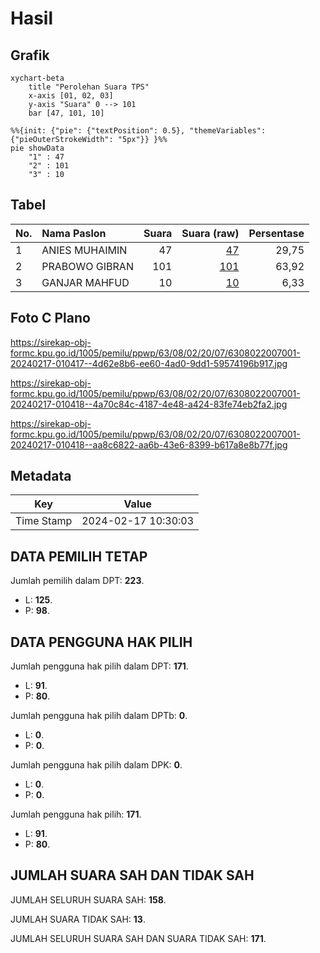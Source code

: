 # Hasil

## Grafik

```mermaid
xychart-beta
    title "Perolehan Suara TPS"
    x-axis [01, 02, 03]
    y-axis "Suara" 0 --> 101
    bar [47, 101, 10]
```

```mermaid
%%{init: {"pie": {"textPosition": 0.5}, "themeVariables": {"pieOuterStrokeWidth": "5px"}} }%%
pie showData
    "1" : 47
    "2" : 101
    "3" : 10
```

## Tabel

| No. | Nama Paslon    | Suara | Suara (raw) | Persentase |
|:--- |:-------------- | -----:| -----------:| ----------:|
| 1   | ANIES MUHAIMIN | 47    | [47][p-1]   | 29,75      |
| 2   | PRABOWO GIBRAN | 101   | [101][p-2]  | 63,92      |
| 3   | GANJAR MAHFUD  | 10    | [10][p-3]   | 6,33       |


[p-1]: https://github.com/gigit-pemilu/pemilu-2024-63-kalimantan-selatan/blob/main/pilpres/hitung-suara/sub/63-kalimantan-selatan/sub/08-hulu-sungai-utara/sub/02-babirik/sub/2007-murung-kupang/sub/001-tps/sub/paslon-1.txt
[p-2]: https://github.com/gigit-pemilu/pemilu-2024-63-kalimantan-selatan/blob/main/pilpres/hitung-suara/sub/63-kalimantan-selatan/sub/08-hulu-sungai-utara/sub/02-babirik/sub/2007-murung-kupang/sub/001-tps/sub/paslon-2.txt
[p-3]: https://github.com/gigit-pemilu/pemilu-2024-63-kalimantan-selatan/blob/main/pilpres/hitung-suara/sub/63-kalimantan-selatan/sub/08-hulu-sungai-utara/sub/02-babirik/sub/2007-murung-kupang/sub/001-tps/sub/paslon-3.txt

## Foto C Plano

https://sirekap-obj-formc.kpu.go.id/1005/pemilu/ppwp/63/08/02/20/07/6308022007001-20240217-010417--4d62e8b6-ee60-4ad0-9dd1-59574196b917.jpg

https://sirekap-obj-formc.kpu.go.id/1005/pemilu/ppwp/63/08/02/20/07/6308022007001-20240217-010418--4a70c84c-4187-4e48-a424-83fe74eb2fa2.jpg

https://sirekap-obj-formc.kpu.go.id/1005/pemilu/ppwp/63/08/02/20/07/6308022007001-20240217-010418--aa8c6822-aa6b-43e6-8399-b617a8e8b77f.jpg


## Metadata

| Key        | Value               |
| ---------- | ------------------- |
| Time Stamp | 2024-02-17 10:30:03 |


## DATA PEMILIH TETAP

Jumlah pemilih dalam DPT: **223**.
 * L: **125**.
 * P: **98**.

## DATA PENGGUNA HAK PILIH

Jumlah pengguna hak pilih dalam DPT: **171**.
 * L: **91**.
 * P: **80**.

Jumlah pengguna hak pilih dalam DPTb: **0**.
 * L: **0**.
 * P: **0**.

Jumlah pengguna hak pilih dalam DPK: **0**.
 * L: **0**.
 * P: **0**.

Jumlah pengguna hak pilih: **171**.
 * L: **91**.
 * P: **80**.

## JUMLAH SUARA SAH DAN TIDAK SAH

JUMLAH SELURUH SUARA SAH: **158**.

JUMLAH SUARA TIDAK SAH: **13**.

JUMLAH SELURUH SUARA SAH DAN SUARA TIDAK SAH: **171**.


